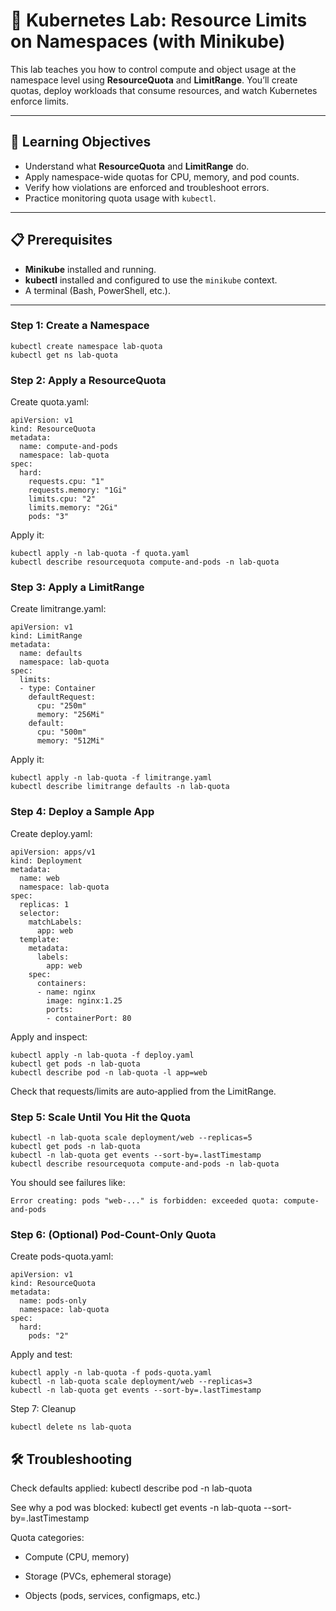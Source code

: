 # 🧪 Kubernetes Lab: Resource Limits on Namespaces (with Minikube)

This lab teaches you how to control compute and object usage at the namespace level using **ResourceQuota** and **LimitRange**. You’ll create quotas, deploy workloads that consume resources, and watch Kubernetes enforce limits.

---

## 🎯 Learning Objectives
- Understand what **ResourceQuota** and **LimitRange** do.
- Apply namespace-wide quotas for CPU, memory, and pod counts.
- Verify how violations are enforced and troubleshoot errors.
- Practice monitoring quota usage with `kubectl`.

---

## 📋 Prerequisites
- **Minikube** installed and running.
- **kubectl** installed and configured to use the `minikube` context.
- A terminal (Bash, PowerShell, etc.).

---

### Step 1: Create a Namespace

```
kubectl create namespace lab-quota
kubectl get ns lab-quota
```

### Step 2: Apply a ResourceQuota
Create quota.yaml:

```
apiVersion: v1
kind: ResourceQuota
metadata:
  name: compute-and-pods
  namespace: lab-quota
spec:
  hard:
    requests.cpu: "1"
    requests.memory: "1Gi"
    limits.cpu: "2"
    limits.memory: "2Gi"
    pods: "3"
```

Apply it:

```
kubectl apply -n lab-quota -f quota.yaml
kubectl describe resourcequota compute-and-pods -n lab-quota
```

### Step 3: Apply a LimitRange
Create limitrange.yaml:
```
apiVersion: v1
kind: LimitRange
metadata:
  name: defaults
  namespace: lab-quota
spec:
  limits:
  - type: Container
    defaultRequest:
      cpu: "250m"
      memory: "256Mi"
    default:
      cpu: "500m"
      memory: "512Mi"
```

Apply it:
```
kubectl apply -n lab-quota -f limitrange.yaml
kubectl describe limitrange defaults -n lab-quota
```

### Step 4: Deploy a Sample App
Create deploy.yaml:

```
apiVersion: apps/v1
kind: Deployment
metadata:
  name: web
  namespace: lab-quota
spec:
  replicas: 1
  selector:
    matchLabels:
      app: web
  template:
    metadata:
      labels:
        app: web
    spec:
      containers:
      - name: nginx
        image: nginx:1.25
        ports:
        - containerPort: 80
```

Apply and inspect:
```
kubectl apply -n lab-quota -f deploy.yaml
kubectl get pods -n lab-quota
kubectl describe pod -n lab-quota -l app=web
```

Check that requests/limits are auto‑applied from the LimitRange.

### Step 5: Scale Until You Hit the Quota

```
kubectl -n lab-quota scale deployment/web --replicas=5
kubectl get pods -n lab-quota
kubectl -n lab-quota get events --sort-by=.lastTimestamp
kubectl describe resourcequota compute-and-pods -n lab-quota
```

You should see failures like:

```
Error creating: pods "web-..." is forbidden: exceeded quota: compute-and-pods
```

### Step 6: (Optional) Pod-Count-Only Quota
Create pods-quota.yaml:

```
apiVersion: v1
kind: ResourceQuota
metadata:
  name: pods-only
  namespace: lab-quota
spec:
  hard:
    pods: "2"
```

Apply and test:

```
kubectl apply -n lab-quota -f pods-quota.yaml
kubectl -n lab-quota scale deployment/web --replicas=3
kubectl -n lab-quota get events --sort-by=.lastTimestamp
```

Step 7: Cleanup

```
kubectl delete ns lab-quota
```

## 🛠️ Troubleshooting

Check defaults applied: kubectl describe pod <pod-name> -n lab-quota

See why a pod was blocked: kubectl get events -n lab-quota --sort-by=.lastTimestamp

Quota categories:

- Compute (CPU, memory)

- Storage (PVCs, ephemeral storage)

- Objects (pods, services, configmaps, etc.)